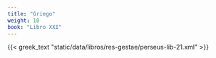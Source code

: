 ```yaml
---
title: "Griego"
weight: 10
book: "Libro XXI"
---
```

{{< greek_text "static/data/libros/res-gestae/perseus-lib-21.xml" >}}